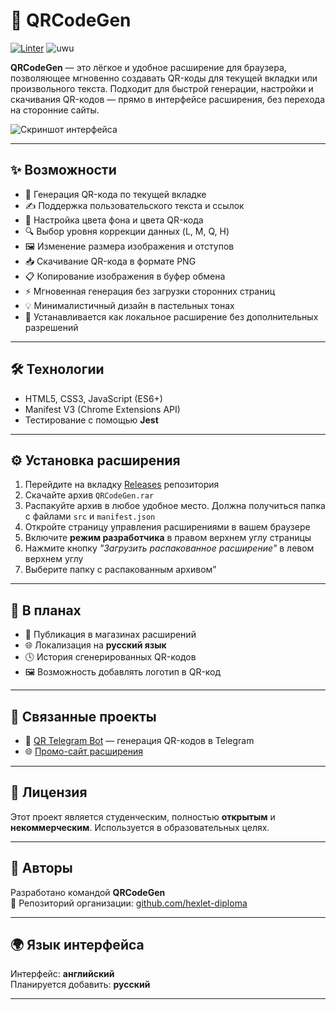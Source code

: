 # 🚀 QRCodeGen

[![Linter](https://github.com/hexlet-diploma/QRCodeGen/actions/workflows/QRcodeGen-ci.yaml/badge.svg?branch=main)](https://github.com/hexlet-diploma/QRCodeGen/actions/workflows/QRcodeGen-ci.yaml)
![uwu](https://img.shields.io/badge/uwu-%E2%9D%A4%EF%B8%8F-ffc8e5?labelColor=ff5497&style=flat) 


**QRCodeGen** — это лёгкое и удобное расширение для браузера, позволяющее мгновенно создавать QR-коды для текущей вкладки или произвольного текста. Подходит для быстрой генерации, настройки и скачивания QR-кодов — прямо в интерфейсе расширения, без перехода на сторонние сайты.

![Скриншот интерфейса](https://sun9-63.userapi.com/impg/OyMwJjzg8tixVn1BT3moB-k-nSGza7eoI9TZMg/AFbTGYN5f4k.jpg?size=1319x682&quality=95&sign=ee8bac2f21174615b3545191152379d4&type=album)

---

## ✨ Возможности

- 📎 Генерация QR-кода по текущей вкладке
- ✍️ Поддержка пользовательского текста и ссылок
- 🎨 Настройка цвета фона и цвета QR-кода
- 🔍 Выбор уровня коррекции данных (L, M, Q, H)
- 🖼 Изменение размера изображения и отступов
- 📥 Скачивание QR-кода в формате PNG
- 📋 Копирование изображения в буфер обмена
- ⚡️ Мгновенная генерация без загрузки сторонних страниц
- 💡 Минималистичный дизайн в пастельных тонах
- 🧩 Устанавливается как локальное расширение без дополнительных разрешений

---

## 🛠 Технологии

- HTML5, CSS3, JavaScript (ES6+)
- Manifest V3 (Chrome Extensions API)
- Тестирование с помощью **Jest**

---

## ⚙️ Установка расширения

1. Перейдите на вкладку [Releases](https://github.com/hexlet-diploma/QRCodeGen/releases) репозитория
2. Скачайте архив `QRCodeGen.rar`
3. Распакуйте архив в любое удобное место. Должна получиться папка с файлами `src` и `manifest.json`   
4. Откройте страницу управления расширениями в вашем браузере 
5. Включите **режим разработчика** в правом верхнем углу страницы 
6. Нажмите кнопку *"Загрузить распакованное расширение"* в левом верхнем углу 
7. Выберите папку с распакованным архивом"

---

## 🔭 В планах

- 🛒 Публикация в магазинах расширений
- 🌐 Локализация на **русский язык**
- 🕓 История сгенерированных QR-кодов
- 🖼️ Возможность добавлять логотип в QR-код

---

## 🤝 Связанные проекты

- 🤖 [QR Telegram Bot](https://github.com/hexlet-diploma/QR-tg-bot) — генерация QR-кодов в Telegram
- 🌐 [Промо-сайт расширения](https://github.com/hexlet-diploma/QR-Website)

---

## 🧾 Лицензия

Этот проект является студенческим, полностью **открытым** и **некоммерческим**. Используется в образовательных целях.

---

## 👥 Авторы

Разработано командой **QRCodeGen**  
🔗 Репозиторий организации: [github.com/hexlet-diploma](https://github.com/hexlet-diploma)

---

## 🌍 Язык интерфейса

Интерфейс: **английский**  
Планируется добавить: **русский**

---
